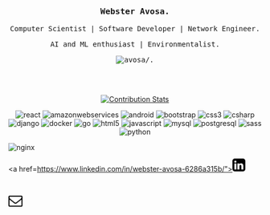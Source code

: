 <h3 align='center' class="text-purple"><samp><strong>Webster Avosa.</strong></samp></h3>
<p align='center'> <samp>Computer Scientist | Software Developer | Network Engineer.</samp></p>
<p align='center'> <samp>AI and ML enthusiast | Environmentalist.</samp></p>

<p align="center"><samp> <img src=https://komarev.com/ghpvc/?username=avosa alt=avosa/>.</samp> </p>


<br><br>
<p align='center'>
 <a href="https://github.com/avosa"><img src="https://github-contribution-stats.vercel.app/api/?username=avosa" alt="Contribution Stats"></a>
 </p>
 
<p align="center">

<img src=https://konpa.github.io/devicon/devicon.git/icons/react/react-original-wordmark.svg alt=react width="20" height="20"/> 

<img src=https://konpa.github.io/devicon/devicon.git/icons/amazonwebservices/amazonwebservices-original-wordmark.svg alt=amazonwebservices width="20" height="20"/> 

<img src=https://konpa.github.io/devicon/devicon.git/icons/android/android-original-wordmark.svg alt=android width="20" height="20"/> 

<img src=https://konpa.github.io/devicon/devicon.git/icons/bootstrap/bootstrap-plain.svg alt=bootstrap width="20" height="20"/> 

<img src=https://konpa.github.io/devicon/devicon.git/icons/css3/css3-original-wordmark.svg alt=css3 width="20" height="20"/> 

<img src=https://konpa.github.io/devicon/devicon.git/icons/csharp/csharp-original.svg alt=csharp width="20" height="20"/> 

<img src=https://konpa.github.io/devicon/devicon.git/icons/django/django-original.svg alt=django width="20" height="20"/> 

<img src=https://konpa.github.io/devicon/devicon.git/icons/docker/docker-original-wordmark.svg alt=docker width="20" height="20"/> 

<img src=https://konpa.github.io/devicon/devicon.git/icons/go/go-original.svg alt=go width="20" height="20"/> 

<img src=https://konpa.github.io/devicon/devicon.git/icons/html5/html5-original-wordmark.svg alt=html5 width="20" height="20"/> 

<img src=https://konpa.github.io/devicon/devicon.git/icons/javascript/javascript-original.svg alt=javascript width="20" height="20"/> 

<img src=https://konpa.github.io/devicon/devicon.git/icons/mysql/mysql-original-wordmark.svg alt=mysql width="20" height="20"/> 

<img src=https://konpa.github.io/devicon/devicon.git/icons/postgresql/postgresql-original-wordmark.svg alt=postgresql width="20" height="20"/> 

<img src=https://konpa.github.io/devicon/devicon.git/icons/sass/sass-original.svg alt=sass width="20" height="20"/> 

<img src=https://konpa.github.io/devicon/devicon.git/icons/python/python-original-wordmark.svg alt=python width="20" height="20"/> 

<img src=https://konpa.github.io/devicon/devicon.git/icons/nginx/nginx-original.svg alt=nginx width="20" height="20"/></p>


<p align='center'>

<a href=https://www.linkedin.com/in/webster-avosa-6286a315b/"><img height="26" src="https://raw.githubusercontent.com/AntonioFalcao/AntonioFalcao/master/img/linkedin.png?raw=true"></a>&nbsp;&nbsp;

<a href="https://twitter.com/Websteravosa"><img height="27" src="https://www.iconfinder.com/icons/173834/twitter_icon" alt=""></a>&nbsp;&nbsp;

<a href="mailto:websterb17@gmail.com"><img height="22" src="https://raw.githubusercontent.com/AntonioFalcao/AntonioFalcao/master/img/mail.png?raw=true" alt=""></a>
</p>
